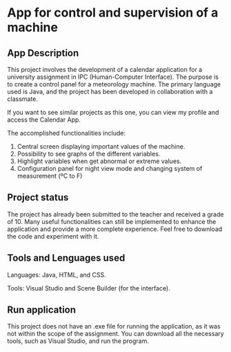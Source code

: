 # App for control and supervision of a machine

## App Description

This project involves the development of a calendar application for a university assignment in IPC (Human-Computer Interface). The purpose is to create a control panel for a meteorology machine.
The primary language used is Java, and the project has been developed in collaboration with a classmate.

If you want to see similar projects as this one, you can view my profile and access the Calendar App.

The accomplished functionalities include:
1. Central screen displaying important values of the machine.
2. Possibility to see graphs of the different variables.
3. Highlight variables when get abnormal or extreme values.
4. Configuration panel for night view mode and changing system of measurement (ºC to F)

## Project status
The project has already been submitted to the teacher and received a grade of 10. Many useful functionalities can still be implemented to enhance the application and provide a more complete experience. Feel free to download the code and experiment with it.

## Tools and Lenguages used

Languages: Java, HTML, and CSS.

Tools: Visual Studio and Scene Builder (for the interface).

## Run application

This project does not have an .exe file for running the application, as it was not within the scope of the assignment. You can download all the necessary tools, such as Visual Studio, and run the program.
